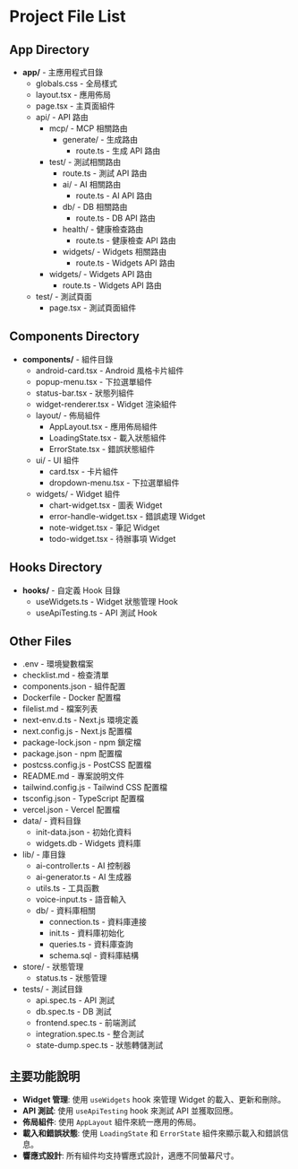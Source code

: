 # Project File List

## App Directory
- **app/** - 主應用程式目錄
  - globals.css - 全局樣式
  - layout.tsx - 應用佈局
  - page.tsx - 主頁面組件
  - api/ - API 路由
    - mcp/ - MCP 相關路由
      - generate/ - 生成路由
        - route.ts - 生成 API 路由
    - test/ - 測試相關路由
      - route.ts - 測試 API 路由
      - ai/ - AI 相關路由
        - route.ts - AI API 路由
      - db/ - DB 相關路由
        - route.ts - DB API 路由
      - health/ - 健康檢查路由
        - route.ts - 健康檢查 API 路由
      - widgets/ - Widgets 相關路由
        - route.ts - Widgets API 路由
    - widgets/ - Widgets API 路由
      - route.ts - Widgets API 路由
  - test/ - 測試頁面
    - page.tsx - 測試頁面組件

## Components Directory
- **components/** - 組件目錄
  - android-card.tsx - Android 風格卡片組件
  - popup-menu.tsx - 下拉選單組件
  - status-bar.tsx - 狀態列組件
  - widget-renderer.tsx - Widget 渲染組件
  - layout/ - 佈局組件
    - AppLayout.tsx - 應用佈局組件
    - LoadingState.tsx - 載入狀態組件
    - ErrorState.tsx - 錯誤狀態組件
  - ui/ - UI 組件
    - card.tsx - 卡片組件
    - dropdown-menu.tsx - 下拉選單組件
  - widgets/ - Widget 組件
    - chart-widget.tsx - 圖表 Widget
    - error-handle-widget.tsx - 錯誤處理 Widget
    - note-widget.tsx - 筆記 Widget
    - todo-widget.tsx - 待辦事項 Widget

## Hooks Directory
- **hooks/** - 自定義 Hook 目錄
  - useWidgets.ts - Widget 狀態管理 Hook
  - useApiTesting.ts - API 測試 Hook

## Other Files
- .env - 環境變數檔案
- checklist.md - 檢查清單
- components.json - 組件配置
- Dockerfile - Docker 配置檔
- filelist.md - 檔案列表
- next-env.d.ts - Next.js 環境定義
- next.config.js - Next.js 配置檔
- package-lock.json - npm 鎖定檔
- package.json - npm 配置檔
- postcss.config.js - PostCSS 配置檔
- README.md - 專案說明文件
- tailwind.config.js - Tailwind CSS 配置檔
- tsconfig.json - TypeScript 配置檔
- vercel.json - Vercel 配置檔
- data/ - 資料目錄
  - init-data.json - 初始化資料
  - widgets.db - Widgets 資料庫
- lib/ - 庫目錄
  - ai-controller.ts - AI 控制器
  - ai-generator.ts - AI 生成器
  - utils.ts - 工具函數
  - voice-input.ts - 語音輸入
  - db/ - 資料庫相關
    - connection.ts - 資料庫連接
    - init.ts - 資料庫初始化
    - queries.ts - 資料庫查詢
    - schema.sql - 資料庫結構
- store/ - 狀態管理
  - status.ts - 狀態管理
- tests/ - 測試目錄
  - api.spec.ts - API 測試
  - db.spec.ts - DB 測試
  - frontend.spec.ts - 前端測試
  - integration.spec.ts - 整合測試
  - state-dump.spec.ts - 狀態轉儲測試

## 主要功能說明
- **Widget 管理**: 使用 `useWidgets` hook 來管理 Widget 的載入、更新和刪除。
- **API 測試**: 使用 `useApiTesting` hook 來測試 API 並獲取回應。
- **佈局組件**: 使用 `AppLayout` 組件來統一應用的佈局。
- **載入和錯誤狀態**: 使用 `LoadingState` 和 `ErrorState` 組件來顯示載入和錯誤信息。
- **響應式設計**: 所有組件均支持響應式設計，適應不同螢幕尺寸。